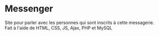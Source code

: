 # Messenger

Site pour parler avec les personnes qui sont inscrits à cette messagerie.
Fait à l'aide de HTML, CSS, JS, Ajax, PHP et MySQL
